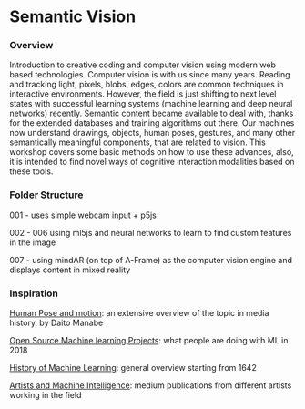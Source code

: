 # Semantic Vision
### Overview
Introduction to creative coding and computer vision using modern web based technologies. Computer vision is with us since many years. Reading and tracking light, pixels, blobs, edges, colors are common techniques in interactive environments. However, the field is just shifting to next level states with successful learning systems (machine learning and deep neural networks) recently. Semantic content became available to deal with, thanks for the extended databases and training algorithms out there. Our machines now understand drawings, objects, human poses, gestures, and many other semantically meaningful components, that are related to vision. This workshop covers some basic methods on how to use these advances, also, it is intended to find novel ways of cognitive interaction modalities based on these tools. 

### Folder Structure
001 - uses simple webcam input + p5js

002 - 006 using ml5js and neural networks to learn to find custom features in the image

007 - using mindAR (on top of A-Frame) as the computer vision engine and displays content in mixed reality

### Inspiration
[Human Pose and motion](https://github.com/daitomanabe/Human-Pose-and-Motion): an extensive overview of the topic in media history, by Daito Manabe

[Open Source Machine learning Projects](https://medium.mybridge.co/30-amazing-machine-learning-projects-for-the-past-year-v-2018-b853b8621ac7): what people are doing with ML in 2018

[History of Machine Learning](https://medium.com/bloombench/history-of-machine-learning-7c9dc67857a5): general overview starting from 1642

[Artists and Machine Intelligence](https://medium.com/artists-and-machine-intelligence): medium publications from different artists working in the field

